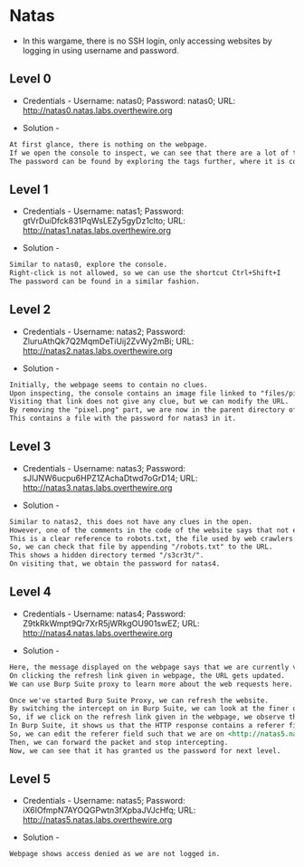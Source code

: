 # Natas

* In this wargame, there is no SSH login, only accessing websites by logging in using username and password.

## Level 0

* Credentials - Username: natas0; Password: natas0; URL: <http://natas0.natas.labs.overthewire.org>

* Solution -

```markdown
At first glance, there is nothing on the webpage.
If we open the console to inspect, we can see that there are a lot of tags.
The password can be found by exploring the tags further, where it is commented out.
```

## Level 1

* Credentials - Username: natas1; Password: gtVrDuiDfck831PqWsLEZy5gyDz1clto; URL: <http://natas1.natas.labs.overthewire.org>

* Solution -

```markdown
Similar to natas0, explore the console.
Right-click is not allowed, so we can use the shortcut Ctrl+Shift+I
The password can be found in a similar fashion.
```

## Level 2

* Credentials - Username: natas2; Password: ZluruAthQk7Q2MqmDeTiUij2ZvWy2mBi; URL: <http://natas2.natas.labs.overthewire.org>

* Solution -

```markdown
Initially, the webpage seems to contain no clues.
Upon inspecting, the console contains an image file linked to "files/pixel.png"
Visiting that link does not give any clue, but we can modify the URL.
By removing the "pixel.png" part, we are now in the parent directory of "files".
This contains a file with the password for natas3 in it.
```

## Level 3

* Credentials - Username: natas3; Password: sJIJNW6ucpu6HPZ1ZAchaDtwd7oGrD14; URL: <http://natas3.natas.labs.overthewire.org>

* Solution -

```markdown
Similar to natas2, this does not have any clues in the open.
However, one of the comments in the code of the website says that not even Google will help.
This is a clear reference to robots.txt, the file used by web crawlers.
So, we can check that file by appending "/robots.txt" to the URL.
This shows a hidden directory termed "/s3cr3t/".
On visiting that, we obtain the password for natas4.
```

## Level 4

* Credentials - Username: natas4; Password: Z9tkRkWmpt9Qr7XrR5jWRkgOU901swEZ; URL: <http://natas4.natas.labs.overthewire.org>

* Solution -

```markdown
Here, the message displayed on the webpage says that we are currently visiting from "http://natas4.natas.labs.overthewire.org/index.php".
On clicking the refresh link given in webpage, the URL gets updated.
We can use Burp Suite proxy to learn more about the web requests here.

Once we've started Burp Suite Proxy, we can refresh the website.
By switching the intercept on in Burp Suite, we can look at the finer details.
So, if we click on the refresh link given in the webpage, we observe that we have to login as natas5 to gain access.
In Burp Suite, it shows us that the HTTP response contains a referer field.
So, we can edit the referer field such that we are on <http://natas5.natas.labs.overthewire.org> instead of natas4.
Then, we can forward the packet and stop intercepting.
Now, we can see that it has granted us the password for next level.
```

## Level 5

* Credentials - Username: natas5; Password: iX6IOfmpN7AYOQGPwtn3fXpbaJVJcHfq; URL: <http://natas5.natas.labs.overthewire.org>

* Solution -

```markdown
Webpage shows access denied as we are not logged in.
```
